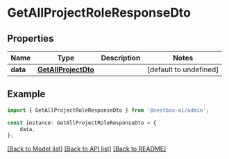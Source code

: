 # GetAllProjectRoleResponseDto


## Properties

Name | Type | Description | Notes
------------ | ------------- | ------------- | -------------
**data** | [**GetAllProjectDto**](GetAllProjectDto.md) |  | [default to undefined]

## Example

```typescript
import { GetAllProjectRoleResponseDto } from '@nestbox-ai/admin';

const instance: GetAllProjectRoleResponseDto = {
    data,
};
```

[[Back to Model list]](../README.md#documentation-for-models) [[Back to API list]](../README.md#documentation-for-api-endpoints) [[Back to README]](../README.md)
